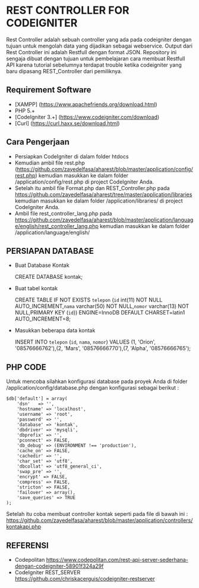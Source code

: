 # REST CONTROLLER FOR CODEIGNITER

Rest Controller adalah sebuah controller yang ada pada codeigniter
dengan tujuan untuk mengolah data yang dijadikan sebagai webservice.
Output dari Rest Controller ini adalah Restfull dengan format JSON.
Repository ini sengaja dibuat dengan tujuan untuk pembelajaran cara membuat Restfull API 
karena tutorial sebelumnya terdapat trouble ketika codeigniter yang baru dipasang REST_Controller 
dari pemiliknya.

## Requirement Software

- [XAMPP] (https://www.apachefriends.org/download.html)
- PHP 5.+
- [CodeIgniter 3.+] (https://www.codeigniter.com/download)
- [Curl] (https://curl.haxx.se/download.html)

## Cara Pengerjaan

- Persiapkan CodeIgniter di dalam folder htdocs 
- Kemudian ambil file rest.php (https://github.com/zayedelfasa/aharest/blob/master/application/config/rest.php) kemudian masukkan ke dalam folder /application/config/rest.php di project CodeIgniter Anda.
- Setelah itu ambil file Format.php dan REST_Controller.php pada https://github.com/zayedelfasa/aharest/tree/master/application/libraries kemudian masukkan ke dalam folder /application/libraries/ di project CodeIgniter Anda. 
- Ambil file rest_controller_lang.php pada https://github.com/zayedelfasa/aharest/blob/master/application/language/english/rest_controller_lang.php kemudian masukkan ke dalam folder /application/language/english/ 

## PERSIAPAN DATABASE

- Buat Database Kontak    

    CREATE DATABASE kontak;

- Buat tabel kontak

    CREATE TABLE IF NOT EXISTS `telepon` (`id` int(11) NOT NULL AUTO_INCREMENT,`nama` varchar(50) NOT NULL,`nomor` varchar(13) NOT NULL,PRIMARY KEY (`id`)) ENGINE=InnoDB  DEFAULT CHARSET=latin1 AUTO_INCREMENT=8;

- Masukkan beberapa data kontak

    INSERT INTO `telepon` (`id`, `nama`, `nomor`) VALUES (1, 'Orion', '08576666762'),(2, 'Mars', '08576666770'),(7, 'Alpha', '08576666765');
	
## PHP CODE

Untuk mencoba silahkan konfigurasi database pada proyek Anda di folder /application/config/database.php dengan konfigurasi sebagai berikut : 

    $db['default'] = array(
    	'dsn'	=> '',
    	'hostname' => 'localhost',
    	'username' => 'root',
    	'password' => '',
    	'database' => 'kontak',
    	'dbdriver' => 'mysqli',
    	'dbprefix' => '',
    	'pconnect' => FALSE,
    	'db_debug' => (ENVIRONMENT !== 'production'),
    	'cache_on' => FALSE,
    	'cachedir' => '',
    	'char_set' => 'utf8',
    	'dbcollat' => 'utf8_general_ci',
    	'swap_pre' => '',
    	'encrypt' => FALSE,
    	'compress' => FALSE,
    	'stricton' => FALSE,
    	'failover' => array(),
    	'save_queries' => TRUE
    );
	
Setelah itu coba membuat controller kontak seperti pada file di bawah ini : 
https://github.com/zayedelfasa/aharest/blob/master/application/controllers/kontakapi.php

## REFERENSI

- Codepolitan https://www.codepolitan.com/rest-api-server-sederhana-dengan-codeigniter-58901f324a29f
- CodeIgniter REST_SERVER https://github.com/chriskacerguis/codeigniter-restserver
